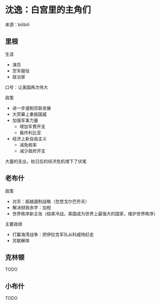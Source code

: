 # 沈逸：白宫里的主角们

来源：bilibili

## 里根

生涯
- 演员
- 空军服役
- 政治家

口号：让美国再次伟大

政策
- 进一步遏制苏联发展
- 大荧幕上重振国威
- 加强军事力量
  - 增加军费开支
  - 轰炸利比亚
- 经济上新自由主义
  - 减免税率
  - 减少政府开支

大量的支出，给日后的经济危机埋下了伏笔

## 老布什

政策

- 对苏：超越遏制战略（忽悠戈尔巴乔夫）
- 解决财政赤字：加税
- 世界秩序新主张（结束冷战，美国成为世界上最强大的国家，维护世界秩序）

主要政绩

- 打赢海湾战争：把伊拉克军队从科威特赶走
- 苏联解体

## 克林顿

TODO

## 小布什

TODO